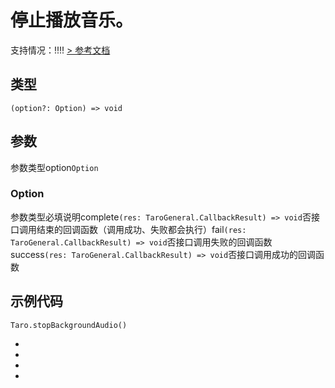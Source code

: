 # 停止播放音乐。
支持情况：!!!!
[> 参考文档
](https://developers.weixin.qq.com/miniprogram/dev/api/media/background-audio/wx.stopBackgroundAudio.html)
## 类型[​](stopBackgroundAudio.html#类型)
```tsx
(option?: Option) => void
```

## 参数[​](stopBackgroundAudio.html#参数)
参数类型option`Option`
### Option[​](stopBackgroundAudio.html#option)
参数类型必填说明complete`(res: TaroGeneral.CallbackResult) => void`否接口调用结束的回调函数（调用成功、失败都会执行）fail`(res: TaroGeneral.CallbackResult) => void`否接口调用失败的回调函数success`(res: TaroGeneral.CallbackResult) => void`否接口调用成功的回调函数
## 示例代码[​](stopBackgroundAudio.html#示例代码)
```tsx
Taro.stopBackgroundAudio()
```

- 
- 

- 

-
